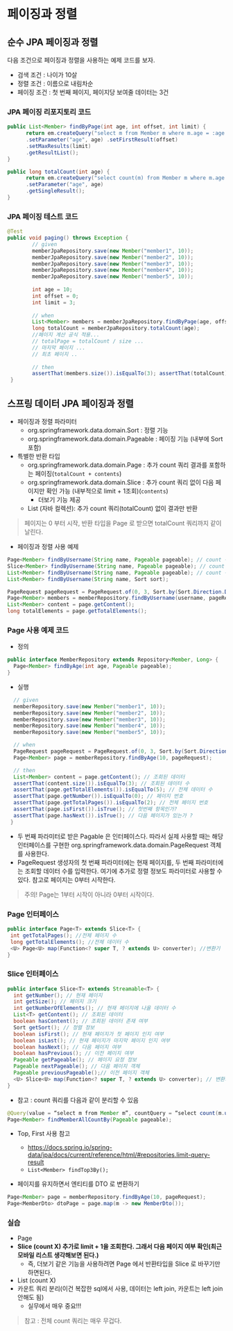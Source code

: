 # 페이징과 정렬

## 순수 JPA 페이징과 정렬

다음 조건으로 페이징과 정렬을 사용하는 예제 코드를 보자.

- 검색 조건 : 나이가 10살
- 정렬 조건 : 이름으로 내림차순
- 페이징 조건 : 첫 번째 페이지, 페이지당 보여줄 데이터는 3건

### JPA 페이징 리포지토리 코드

```java
public List<Member> findByPage(int age, int offset, int limit) {
      return em.createQuery("select m from Member m where m.age = :age order by m.username desc")
      .setParameter("age", age) .setFirstResult(offset)
      .setMaxResults(limit)
      .getResultList();
}

public long totalCount(int age) {
      return em.createQuery("select count(m) from Member m where m.age = :age", Long.class)
      .setParameter("age", age)
      .getSingleResult();
}
```

### JPA 페이징 테스트 코드

```java
@Test
public void paging() throws Exception {
        // given
        memberJpaRepository.save(new Member("member1", 10));
        memberJpaRepository.save(new Member("member2", 10));
        memberJpaRepository.save(new Member("member3", 10));
        memberJpaRepository.save(new Member("member4", 10));
        memberJpaRepository.save(new Member("member5", 10));
        
        int age = 10;
        int offset = 0;
        int limit = 3;
        
        // when
        List<Member> members = memberJpaRepository.findByPage(age, offset, limit);
        long totalCount = memberJpaRepository.totalCount(age);
        //페이지 계산 공식 적용...
        // totalPage = totalCount / size ...
        // 마지막 페이지 ...
        // 최초 페이지 ..
        
        // then
        assertThat(members.size()).isEqualTo(3); assertThat(totalCount).isEqualTo(5);
 }
 ```
 
## 스프링 데이터 JPA 페이징과 정렬
 
- 페이징과 정렬 파라미터
  - org.springframework.data.domain.Sort : 정렬 기능
  - org.springframework.data.domain.Pageable : 페이징 기능 (내부에 Sort 포함)
- 특별한 반환 타입
  - org.springframework.data.domain.Page : 추가 count 쿼리 결과를 포함하는 페이징(`totalCount + contents`)
  - org.springframework.data.domain.Slice : 추가 count 쿼리 없이 다음 페이지만 확인 가능 (내부적으로 limit + 1조회)(`contents`)
      - 더보기 기능 제공
  - List (자바 컬렉션): 추가 count 쿼리(totalCount) 없이 결과만 반환

> 페이지는 0 부터 시작, 반환 타입을 Page 로 받으면 totalCount 쿼리까지 같이 날린다.

- 페이징과 정렬 사용 예제

```java
Page<Member> findByUsername(String name, Pageable pageable); // count 쿼리 사용 : 반환 타입을 Page 로 받으면 totalCount 쿼리까지 같이 날린다.
Slice<Member> findByUsername(String name, Pageable pageable); // count 쿼리 사용 안함
List<Member> findByUsername(String name, Pageable pageable); // count 쿼리 사용 안함
List<Member> findByUsername(String name, Sort sort);
```
```java
PageRequest pageRequest = PageRequest.of(0, 3, Sort.by(Sort.Direction.DESC, "username")); // 0 페이지에서 3개 가져오고 sort 는 username 으로 내림차순 정렬
Page<Member> members = memberRepository.findByUsername(username, pageRequest); // 반환 타입을 Page 로 받으면 totalCount 쿼리까지 같이 날린다.
List<Member> content = page.getContent();
long totalElements = page.getTotalElements();
```

### Page 사용 예제 코드

- 정의

```java
public interface MemberRepository extends Repository<Member, Long> { 
  Page<Member> findByAge(int age, Pageable pageable);
}
```

- 실행

```java
  // given
  memberRepository.save(new Member("member1", 10));
  memberRepository.save(new Member("member2", 10));
  memberRepository.save(new Member("member3", 10));
  memberRepository.save(new Member("member4", 10));
  memberRepository.save(new Member("member5", 10));

  // when
  PageRequest pageRequest = PageRequest.of(0, 3, Sort.by(Sort.Direction.DESC, "username"));
  Page<Member> page = memberRepository.findByAge(10, pageRequest);

  // then
  List<Member> content = page.getContent(); // 조회된 데이터
  assertThat(content.size()).isEqualTo(3); // 조회된 데이터 수
  assertThat(page.getTotalElements()).isEqualTo(5); // 전체 데이터 수
  assertThat(page.getNumber()).isEqualTo(0); // 페이지 번호
  assertThat(page.getTotalPages()).isEqualTo(2); // 전체 페이지 번호
  assertThat(page.isFirst()).isTrue(); // 첫번째 항목인가?
  assertThat(page.hasNext()).isTrue(); // 다음 페이지가 있는가 ?
 }
 ```
 
- 두 번째 파라미터로 받은 Pagable 은 인터페이스다. 따라서 실제 사용할 때는 해당 인터페이스를 구현한 org.springframework.data.domain.PageRequest 객체를 사용한다. 
- PageRequest 생성자의 첫 번째 파라미터에는 현재 페이지를, 두 번째 파라미터에는 조회할 데이터 수를 입력한다. 여기에 추가로 정렬 정보도 파라미터로 사용할 수 있다. 참고로 페이지는 0부터 시작한다.

> 주의! Page는 1부터 시작이 아니라 0부터 시작이다.

### Page 인터페이스

```java
public interface Page<T> extends Slice<T> {
 int getTotalPages(); //전체 페이지 수
 long getTotalElements(); //전체 데이터 수
 <U> Page<U> map(Function<? super T, ? extends U> converter); //변환기
}
```

### Slice 인터페이스

```java
public interface Slice<T> extends Streamable<T> {
  int getNumber(); // 현재 페이지
  int getSize(); // 페이지 크기
  int getNumberOfElements(); // 현재 페이지에 나올 데이터 수
  List<T> getContent(); // 조회된 데이터
  boolean hasContent(); // 조회된 데이터 존재 여부
  Sort getSort(); // 정렬 정보
  boolean isFirst(); // 현재 페이지가 첫 페이지 인지 여부
  boolean isLast(); // 현재 페이지가 마지막 페이지 인지 여부
  boolean hasNext(); // 다음 페이지 여부
  boolean hasPrevious(); // 이전 페이지 여부
  Pageable getPageable(); // 페이지 요청 정보
  Pageable nextPageable(); // 다음 페이지 객체
  Pageable previousPageable();// 이전 페이지 객체
  <U> Slice<U> map(Function<? super T, ? extends U> converter); // 변환기
}
```

- 참고 : count 쿼리를 다음과 같이 분리할 수 있음

```java
@Query(value = “select m from Member m”, countQuery = “select count(m.username) from Member m”)
Page<Member> findMemberAllCountBy(Pageable pageable);
```

- Top, First 사용 참고
  - https://docs.spring.io/spring-data/jpa/docs/current/reference/html/#repositories.limit-query-result
  - `List<Member> findTop3By();`

- 페이지를 유지하면서 엔티티를 DTO 로 변환하기

```java
Page<Member> page = memberRepository.findByAge(10, pageRequest);
Page<MemberDto> dtoPage = page.map(m -> new MemberDto());
```

### 실습

- Page
- __Slice (count X) 추가로 limit + 1을 조회한다. 그래서 다음 페이지 여부 확인(최근 모바일 리스트 생각해보면 된다.)__
  - 즉, 더보기 같은 기능을 사용하려면 Page 에서 반환타입을 Slice 로 바꾸기만 하면된다.
- List (count X)
- 카운트 쿼리 분리(이건 복잡한 sql에서 사용, 데이터는 left join, 카운트는 left join 안해도 됨)
  - 실무에서 매우 중요!!!

> 참고 : 전체 count 쿼리는 매우 무겁다.

